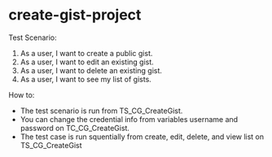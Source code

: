 # create-gist-project

Test Scenario:
1. As a user, I want to create a public gist.
2. As a user, I want to edit an existing gist.
3. As a user, I want to delete an existing gist.
4. As a user, I want to see my list of gists.

How to:
- The test scenario is run from TS_CG_CreateGist.
- You can change the credential info from variables username and password on TC_CG_CreateGist. 
- The test case is run squentially from create, edit, delete, and view list on TS_CG_CreateGist
